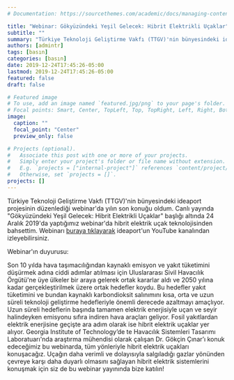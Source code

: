 ```yaml
---
# Documentation: https://sourcethemes.com/academic/docs/managing-content/

title: "Webinar: Gökyüzündeki Yeşil Gelecek: Hibrit Elektrikli Uçaklar"
subtitle: ""
summary: "Türkiye Teknoloji Geliştirme Vakfı (TTGV)'nin bünyesindeki ideaport projesinin düzenlediği webinar'da 'Gökyüzündeki Yeşil Gelecek: Hibrit Elektrikli Uçaklar' adlı sunumumla yılın son konuğu oldum."
authors: [admintr]
tags: [basın]
categories: [basın]
date: 2019-12-24T17:45:26-05:00
lastmod: 2019-12-24T17:45:26-05:00
featured: false
draft: false

# Featured image
# To use, add an image named `featured.jpg/png` to your page's folder.
# Focal points: Smart, Center, TopLeft, Top, TopRight, Left, Right, BottomLeft, Bottom, BottomRight.
image:
  caption: ""
  focal_point: "Center"
  preview_only: false

# Projects (optional).
#   Associate this post with one or more of your projects.
#   Simply enter your project's folder or file name without extension.
#   E.g. `projects = ["internal-project"]` references `content/project/deep-learning/index.md`.
#   Otherwise, set `projects = []`.
projects: []
---
```


Türkiye Teknoloji Geliştirme Vakfı (TTGV)'nin bünyesindeki ideaport projesinin düzenlediği webinar'da yılın son konuğu oldum. Canlı yayında "Gökyüzündeki Yeşil Gelecek: Hibrit Elektrikli Uçaklar" başlığı altında 24 Aralık 2019'da yaptığımız webinar'da hibrit elektrik uçak teknolojisinden bahsettim. Webinarı [buraya tıklayarak](https://www.youtube.com/watch?v=XWdy8fR4qyE) ideaport'un YouTube kanalından izleyebilirsiniz.

Webinar'ın duyurusu:

Son 10 yılda hava taşımacılığından kaynaklı emisyon ve yakıt tüketimini düşürmek adına ciddi adımlar atılması için Uluslararası Sivil Havacılık Örgütü'ne üye ülkeler bir araya gelerek ortak kararlar aldı ve 2050 yılına kadar gerçekleştirilmek üzere ortak hedefler koydu. Bu hedefler yakıt tüketimini ve bundan kaynaklı karbondioksit salınımını kısa, orta ve uzun süreli teknoloji geliştirme hedefleriyle önemli derecede azaltmayı amaçlıyor. Uzun süreli hedeflerin başında tamamen elektrik enerjisiyle uçan ve seyir halindeyken emisyonu sıfıra indiren hava araçları geliyor. Fosil yakıtlardan elektrik enerjisine geçişte ara adım olarak ise hibrit elektrik uçaklar yer alıyor. Georgia Institute of Technology’de te Havacılık Sistemleri Tasarımı Laboratuarı'nda araştırma mühendisi olarak çalışan Dr. Gökçin Çınar’ı konuk edeceğimiz bu webinarda, tüm yönleriyle hibrit elektrik uçakları konuşacağız. Uçağın daha verimli ve dolayısıyla salgıladığı gazlar yönünden çevreye karşı daha duyarlı olmasını sağlayan hibrit elektrik sistemlerini konuşmak için siz de bu webinar yayınında bize katılın!